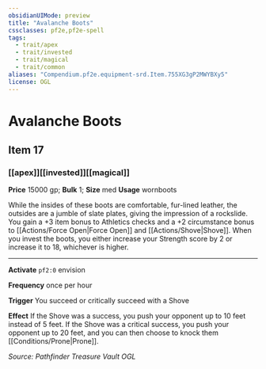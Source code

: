 ```yaml
---
obsidianUIMode: preview
title: "Avalanche Boots"
cssclasses: pf2e,pf2e-spell
tags:
  - trait/apex
  - trait/invested
  - trait/magical
  - trait/common
aliases: "Compendium.pf2e.equipment-srd.Item.755XG3gP2MWYBXy5"
license: OGL
---
```

# Avalanche Boots
## Item 17
### [[apex]][[invested]][[magical]]


**Price** 15000 gp; 
**Bulk** 1; **Size** med
**Usage** wornboots

While the insides of these boots are comfortable, fur-lined leather, the outsides are a jumble of slate plates, giving the impression of a rockslide. You gain a +3 item bonus to Athletics checks and a +2 circumstance bonus to [[Actions/Force Open|Force Open]] and [[Actions/Shove|Shove]]. When you invest the boots, you either increase your Strength score by 2 or increase it to 18, whichever is higher.

* * *

**Activate** `pf2:0` envision

**Frequency** once per hour

**Trigger** You succeed or critically succeed with a Shove

**Effect** If the Shove was a success, you push your opponent up to 10 feet instead of 5 feet. If the Shove was a critical success, you push your opponent up to 20 feet, and you can then choose to knock them [[Conditions/Prone|Prone]].

*Source: Pathfinder Treasure Vault*
*OGL*
